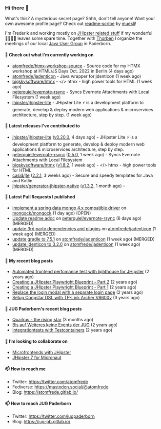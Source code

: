 ### Hi there 👋

What's this? A mysterious secret page? Shhh, don't tell anyone!
Want your own awesome profile page? Check out [readme-scribe](https://github.com/muesli/readme-scribe) by [muesli](https://github.com/muesli)!

I'm Frederik and working mostly on [JHipster related stuff](https://github.com/jhipster/) if my wonderful 👨‍👩‍👧‍👦 leaves some spare time.
Together with [Thorben](https://github.com/thjanssen) I organize the meetings of our local [Java User Group](https://github.com/jugpaderborn) in Paderborn.

#### 👷 Check out what I'm currently working on

- [atomfrede/htmx-workshop-source](https://github.com/atomfrede/htmx-workshop-source) - Source code for my HTMX workshop at HTML/JS Days Oct. 2022 in Berlin (4 days ago)
- [atomfrede/jadenticon](https://github.com/atomfrede/jadenticon) - Java wrapper for jdenticon (1 week ago)
- [bigskysoftware/htmx](https://github.com/bigskysoftware/htmx) - &lt;/&gt; htmx - high power tools for HTML (1 week ago)
- [peterquiel/evernote-rsync](https://github.com/peterquiel/evernote-rsync) - Syncs Evernote Attachments with Local Filesystem (1 week ago)
- [jhipster/jhipster-lite](https://github.com/jhipster/jhipster-lite) - JHipster Lite ⚡ is a development platform to generate, develop &amp; deploy modern web applications &amp; microservices architecture, step by step. (1 week ago)

#### 🔭 Latest releases I've contributed to

- [jhipster/jhipster-lite](https://github.com/jhipster/jhipster-lite) ([v0.20.0](https://github.com/jhipster/jhipster-lite/releases/tag/v0.20.0), 4 days ago) - JHipster Lite ⚡ is a development platform to generate, develop &amp; deploy modern web applications &amp; microservices architecture, step by step.
- [peterquiel/evernote-rsync](https://github.com/peterquiel/evernote-rsync) ([0.5.0](https://github.com/peterquiel/evernote-rsync/releases/tag/0.5.0), 1 week ago) - Syncs Evernote Attachments with Local Filesystem
- [bigskysoftware/htmx](https://github.com/bigskysoftware/htmx) ([v1.8.2](https://github.com/bigskysoftware/htmx/releases/tag/v1.8.2), 1 week ago) - &lt;/&gt; htmx - high power tools for HTML
- [casid/jte](https://github.com/casid/jte) ([2.2.1](https://github.com/casid/jte/releases/tag/2.2.1), 3 weeks ago) - Secure and speedy templates for Java and Kotlin.
- [jhipster/generator-jhipster-native](https://github.com/jhipster/generator-jhipster-native) ([v1.3.2](https://github.com/jhipster/generator-jhipster-native/releases/tag/v1.3.2), 1 month ago) - 

#### 🔨 Latest Pull Requests I published

- [implement a spring data mongo 4.x compatible driver](https://github.com/mongock/mongock/pull/584) on [mongock/mongock](https://github.com/mongock/mongock) (1 day ago) (OPEN)
- [Update readme.adoc](https://github.com/peterquiel/evernote-rsync/pull/1) on [peterquiel/evernote-rsync](https://github.com/peterquiel/evernote-rsync) (6 days ago) (MERGED)
- [update 3rd party dependencies and plugins](https://github.com/atomfrede/jadenticon/pull/25) on [atomfrede/jadenticon](https://github.com/atomfrede/jadenticon) (1 week ago) (MERGED)
- [update gradle to 7.5.1](https://github.com/atomfrede/jadenticon/pull/24) on [atomfrede/jadenticon](https://github.com/atomfrede/jadenticon) (1 week ago) (MERGED)
- [update jdenticon to 3.2.0](https://github.com/atomfrede/jadenticon/pull/23) on [atomfrede/jadenticon](https://github.com/atomfrede/jadenticon) (1 week ago) (MERGED)

#### 📜 My recent blog posts

- [Automated frontend perfomance test with lighthouse for JHipster](https://atomfrede.gitlab.io/2021/04/automated-frontend-perfomance-test-with-lighthouse-for-jhipster/) (2 years ago)
- [Creating a JHipster Playwright Blueprint - Part 2](https://atomfrede.gitlab.io/2021/03/creating-a-jhipster-playwright-blueprint-part-2/) (2 years ago)
- [Creating a JHipster Playwright Blueprint - Part 1](https://atomfrede.gitlab.io/2021/03/creating-a-jhipster-playwright-blueprint-part-1/) (2 years ago)
- [Replace the login modal with a separate login page](https://atomfrede.gitlab.io/2019/11/replace-the-login-modal-with-a-separate-login-page/) (2 years ago)
- [Setup Congstar DSL with TP-Link Archer VR600v](https://atomfrede.gitlab.io/2019/08/setup-congstar-dsl-with-tp-link-archer-vr600v/) (3 years ago)

#### 📜 JUG Paderborn's recent blog posts

- [Quarkus - the rising star](https://jug-pb.gitlab.io/blog/2022/quarkus-rising-star.html) (3 months ago)
- [Bis auf Weiteres keine Events der JUG](https://jug-pb.gitlab.io/blog/2020/covid-19.html) (2 years ago)
- [Integrationtests with Testcontainers](https://jug-pb.gitlab.io/blog/2020/integrationtests-with-testcontainers.html) (2 years ago)

#### 👯 I’m looking to collaborate on

- [Microfrontends with JHipster](https://github.com/jhipster/generator-jhipster/issues/10189)
- [JHipster 7 for Micronaut](https://github.com/jhipster/generator-jhipster-micronaut/issues/250)

#### 📫 How to reach me

- Twitter: https://twitter.com/atomfrede
- Fediverse: https://mastodon.social/@atomfrede
- Blog: https://atomfrede.gitlab.io/

#### 📫 How to reach JUG Paderborn

- Twitter: https://twitter.com/jugpaderborn
- Blog: https://jug-pb.gitlab.io/
